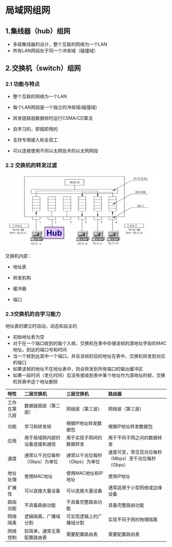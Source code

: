 # 局域网组网



## 1.集线器（hub）组网

* 多级集线器的设计，整个互联的网络为一个LAN
* 所有LAN网段处于同一个冲突域（碰撞域）



## 2.交换机（switch）组网

### 2.1 功能与特点

* 整个互联的网络为一个LAN 

* 每个LAN网段是一个独立的冲突域(碰撞域)
* 转发链路层数据帧时运行CSMA/CD算法
* 自学习的，即插即用的
* 支持专用接入和全双工
* 可以连接使用不同以太网技术的以太网网段

### 2.2 交换机的转发过滤

![image-20240414003329760](.img/5.局域网组网.assets/image-20240414003329760.png)

交换机内部：

* 地址表

* 转发机构

* 缓冲器

* 端口

### 2.3交换机的自学习能力

地址表的建立时自动，动态和自主的

* 初始地址表为空
* 对于在一个端口收到的每个入帧，交换机在表中存储该帧的源地址字段的MAC地址，到达的端口号和时间
* 当一个帧到达其中一个端口，并且该帧的目的地址在表中，交换机转发到对应的端口
* 如果该帧的地址不在地址表中，则会转发到所有端口的输出缓冲区
* 如果一段时间（老化时间）后没有接收到表中某个地址作为源地址的帧，交换机将表中这个地址删除

| 特性         | 二层交换机                     | 三层交换机                     | 路由器                                               |
| :----------- | :----------------------------- | :----------------------------- | :--------------------------------------------------- |
| 工作在第几层 | 数据链路层（第二层）           | 网络层（第三层）               | 网络层（第三层）                                     |
| 功能         | 学习和转发帧                   | 根据IP地址转发数据包           | 根据IP地址转发数据包                                 |
| 应用         | 用于局域网内部的设备连接和通信 | 用于实现子网间的数据转发       | 用于不同子网之间的数据转发                           |
| 速度         | 通常以千兆位每秒（Gbps）为单位 | 通常以千兆位每秒（Gbps）为单位 | 速度可变，常见百兆位每秒（Mbps）至千兆位每秒（Gbps） |
| 地址处理     | 使用MAC地址                    | 使用MAC地址和IP地址            | 使用IP地址                                           |
| 扩展性       | 可以连接大量设备               | 可以连接大量设备               | 通常适用于小型网络或边缘设备                         |
| 路由功能     | 不具备路由功能                 | 不具备完整路由功能             | 具备完整路由功能                                     |
| 网络隔离     | 逻辑隔离，广播域分割           | 可实现逻辑上的广播域分割       | 实现不同子网的物理隔离                               |
| 网络控制     | 较简单，通常无需配置路由表     | 需要配置路由表                 | 需要配置路由表                                       |